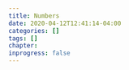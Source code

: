 ```yaml
---
title: Numbers
date: 2020-04-12T12:41:14-04:00
categories: []
tags: []
chapter: 
inprogress: false
---
```


